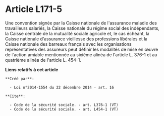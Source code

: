 # Article L171-5

Une convention signée par la Caisse nationale de l'assurance maladie des travailleurs salariés, la Caisse nationale du régime
social des indépendants, la Caisse centrale de la mutualité sociale agricole et, le cas échéant, la Caisse nationale
d'assurance vieillesse des professions libérales et la Caisse nationale des barreaux français avec les organisations
représentatives des assureurs peut définir les modalités de mise en œuvre de l'action amiable mentionnée au sixième alinéa de
l'article L. 376-1 et au quatrième alinéa de l'article L. 454-1.

**Liens relatifs à cet article**

	**Créé par**:

	  - Loi n°2014-1554 du 22 décembre 2014 - art. 16

	**Cite**:

	  - Code de la sécurité sociale. - art. L376-1 (VT)
	  - Code de la sécurité sociale. - art. L454-1 (VT)
